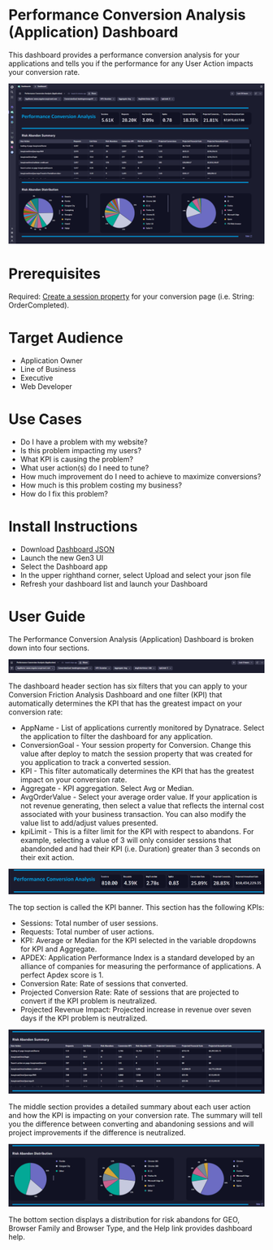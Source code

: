 # Performance Conversion Analysis (Application) Dashboard

This dashboard provides a performance conversion analysis for your applications and tells you if the performance for any User Action impacts your conversion rate.

![Performance Conversion Analysis Dashboard](PerformanceConversionAnalysisApplication.png)

# Prerequisites

Required: [Create a session property](https://www.dynatrace.com/support/help/platform-modules/digital-experience/custom-applications/additional-configuration/define-custom-action-and-session-properties) for your conversion page (i.e. String: OrderCompleted).

# Target Audience

- Application Owner
- Line of Business
- Executive
- Web Developer

# Use Cases

-	Do I have a problem with my website?
-	Is this problem impacting my users?
-	What KPI is causing the problem?
-	What user action(s) do I need to tune?
-	How much improvement do I need to achieve to maximize conversions?
-	How much is this problem costing my business?
-	How do I fix this problem?

# Install Instructions

- Download [Dashboard JSON](https://github.com/TechShady/Gen3Dashboards/blob/main/Performance%20Conversion%20Analysis%20(Application).json)
- Launch the new Gen3 UI
- Select the Dashboard app
- In the upper righthand corner, select Upload and select your json file
- Refresh your dashboard list and launch your Dashboard

# User Guide

The Performance Conversion Analysis (Application) Dashboard is broken down into four sections.

![Performance Conversion Analysis (Application) Dashboard](PerformanceConversionAnalysisApplication-0.png)

The dashboard header section has six filters that you can apply to your Conversion Friction Analysis Dashboard and one filter (KPI) that automatically determines the KPI that has the greatest impact on your conversion rate:
- AppName - List of applications currently monitored by Dynatrace. Select the application to filter the dashboard for any application.
- ConversionGoal - Your session property for Conversion. Change this value after deploy to match the session property that was created for you application to track a converted session.
- KPI - This filter automatically determines the KPI that has the greatest impact on your conversion rate.
- Aggregate - KPI aggregation. Select Avg or Median.
- AvgOrderValue - Select your average order value. If your application is not revenue generating, then select a value that reflects the internal cost associated with your business transaction. You can also modify the value list to add/adjust values presented.
- kpiLimit - This is a filter limit for the KPI with respect to abandons. For example, selecting a value of 3 will only consider sessions that abandonded and had their KPI (i.e. Duration) greater than 3 seconds on their exit action.

![Performance Conversion Analysis (Application) Dashboard](PerformanceConversionAnalysisApplication-1.png)

The top section is called the KPI banner. This section has the following KPIs:
- Sessions: Total number of user sessions.
- Requests: Total number of user actions.
- KPI: Average or Median for the KPI selected in the variable dropdowns for KPI and Aggregate.
- APDEX: Application Performance Index is a standard developed by an alliance of companies for measuring the performance of applications. A perfect Apdex score is 1.
- Conversion Rate: Rate of sessions that converted.
- Projected Conversion Rate: Rate of sessions that are projected to convert if the KPI problem is neutralized.
- Projected Revenue Impact: Projected increase in revenue over seven days if the KPI problem is neutralized.

![Performance Conversion Analysis (Application) Dashboard](PerformanceConversionAnalysisApplication-2.png)

The middle section provides a detailed summary about each user action and how the KPI is impacting on your conversion rate. The summary will tell you the difference between converting and abandoning sessions and will project improvements if the difference is neutralized. 

![Performance Conversion Analysis (Application) Dashboard](PerformanceConversionAnalysisApplication-3.png)

The bottom section displays a distribution for risk abandons for GEO, Browser Family and Browser Type, and the Help link provides dashboard help.
